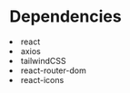 
<div>
<h1>Dependencies</h1>
<li>react</li>
<li>axios</li>
<li>tailwindCSS</li>
<li>react-router-dom</li>
<li>react-icons</li>
</div>
